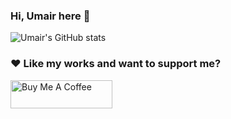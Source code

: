 ### Hi, Umair here 👋 

![Umair's GitHub stats](https://github-readme-stats.vercel.app/api?username=umairnawaz333&show_icons=true&theme=transparent)

### ♥ Like my works and want to support me?
<a href="https://www.buymeacoffee.com/umairnawaz" target="_blank"><img src="https://cdn.buymeacoffee.com/buttons/v2/default-blue.png" alt="Buy Me A Coffee" style="height: 45px !important;width: 162.75px !important;" ></a>
